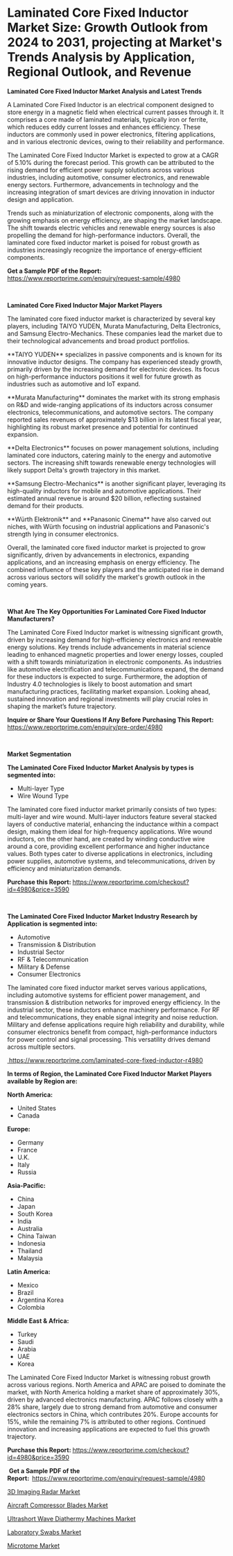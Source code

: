 <p><h1>Laminated Core Fixed Inductor Market Size: Growth Outlook from 2024 to 2031, projecting at Market's Trends Analysis by Application, Regional Outlook, and Revenue</h1></p><p><strong>Laminated Core Fixed Inductor Market Analysis and Latest Trends</strong></p>
<p><p>A Laminated Core Fixed Inductor is an electrical component designed to store energy in a magnetic field when electrical current passes through it. It comprises a core made of laminated materials, typically iron or ferrite, which reduces eddy current losses and enhances efficiency. These inductors are commonly used in power electronics, filtering applications, and in various electronic devices, owing to their reliability and performance.</p><p>The Laminated Core Fixed Inductor Market is expected to grow at a CAGR of 5.10% during the forecast period. This growth can be attributed to the rising demand for efficient power supply solutions across various industries, including automotive, consumer electronics, and renewable energy sectors. Furthermore, advancements in technology and the increasing integration of smart devices are driving innovation in inductor design and application. </p><p>Trends such as miniaturization of electronic components, along with the growing emphasis on energy efficiency, are shaping the market landscape. The shift towards electric vehicles and renewable energy sources is also propelling the demand for high-performance inductors. Overall, the laminated core fixed inductor market is poised for robust growth as industries increasingly recognize the importance of energy-efficient components.</p></p>
<p><strong>Get a Sample PDF of the Report:&nbsp;</strong> <a href="https://www.reportprime.com/enquiry/request-sample/4980">https://www.reportprime.com/enquiry/request-sample/4980</a></p>
<p>&nbsp;</p>
<p><strong>Laminated Core Fixed Inductor Major Market Players</strong></p>
<p><p>The laminated core fixed inductor market is characterized by several key players, including TAIYO YUDEN, Murata Manufacturing, Delta Electronics, and Samsung Electro-Mechanics. These companies lead the market due to their technological advancements and broad product portfolios.</p><p>**TAIYO YUDEN** specializes in passive components and is known for its innovative inductor designs. The company has experienced steady growth, primarily driven by the increasing demand for electronic devices. Its focus on high-performance inductors positions it well for future growth as industries such as automotive and IoT expand.</p><p>**Murata Manufacturing** dominates the market with its strong emphasis on R&D and wide-ranging applications of its inductors across consumer electronics, telecommunications, and automotive sectors. The company reported sales revenues of approximately $13 billion in its latest fiscal year, highlighting its robust market presence and potential for continued expansion.</p><p>**Delta Electronics** focuses on power management solutions, including laminated core inductors, catering mainly to the energy and automotive sectors. The increasing shift towards renewable energy technologies will likely support Delta's growth trajectory in this market.</p><p>**Samsung Electro-Mechanics** is another significant player, leveraging its high-quality inductors for mobile and automotive applications. Their estimated annual revenue is around $20 billion, reflecting sustained demand for their products.</p><p>**Würth Elektronik** and **Panasonic Cinema** have also carved out niches, with Würth focusing on industrial applications and Panasonic's strength lying in consumer electronics.</p><p>Overall, the laminated core fixed inductor market is projected to grow significantly, driven by advancements in electronics, expanding applications, and an increasing emphasis on energy efficiency. The combined influence of these key players and the anticipated rise in demand across various sectors will solidify the market's growth outlook in the coming years.</p></p>
<p>&nbsp;</p>
<p><strong>What Are The Key Opportunities For Laminated Core Fixed Inductor Manufacturers?</strong></p>
<p><p>The Laminated Core Fixed Inductor market is witnessing significant growth, driven by increasing demand for high-efficiency electronics and renewable energy solutions. Key trends include advancements in material science leading to enhanced magnetic properties and lower energy losses, coupled with a shift towards miniaturization in electronic components. As industries like automotive electrification and telecommunications expand, the demand for these inductors is expected to surge. Furthermore, the adoption of Industry 4.0 technologies is likely to boost automation and smart manufacturing practices, facilitating market expansion. Looking ahead, sustained innovation and regional investments will play crucial roles in shaping the market’s future trajectory.</p></p>
<p><strong>Inquire or Share Your Questions If Any Before Purchasing This Report:</strong> <a href="https://www.reportprime.com/enquiry/pre-order/4980">https://www.reportprime.com/enquiry/pre-order/4980</a></p>
<p>&nbsp;</p>
<p><strong>Market Segmentation</strong></p>
<p><strong>The Laminated Core Fixed Inductor Market Analysis by types is segmented into:</strong></p>
<p><ul><li>Multi-layer Type</li><li>Wire Wound Type</li></ul></p>
<p><p>The laminated core fixed inductor market primarily consists of two types: multi-layer and wire wound. Multi-layer inductors feature several stacked layers of conductive material, enhancing the inductance within a compact design, making them ideal for high-frequency applications. Wire wound inductors, on the other hand, are created by winding conductive wire around a core, providing excellent performance and higher inductance values. Both types cater to diverse applications in electronics, including power supplies, automotive systems, and telecommunications, driven by efficiency and miniaturization demands.</p></p>
<p><strong>Purchase this Report:&nbsp;</strong><a href="https://www.reportprime.com/checkout?id=4980&price=3590">https://www.reportprime.com/checkout?id=4980&price=3590</a></p>
<p>&nbsp;</p>
<p><strong>The Laminated Core Fixed Inductor Market Industry Research by Application is segmented into:</strong></p>
<p><ul><li>Automotive</li><li>Transmission & Distribution</li><li>Industrial Sector</li><li>RF & Telecommunication</li><li>Military & Defense</li><li>Consumer Electronics</li></ul></p>
<p><p>The laminated core fixed inductor market serves various applications, including automotive systems for efficient power management, and transmission & distribution networks for improved energy efficiency. In the industrial sector, these inductors enhance machinery performance. For RF and telecommunications, they enable signal integrity and noise reduction. Military and defense applications require high reliability and durability, while consumer electronics benefit from compact, high-performance inductors for power control and signal processing. This versatility drives demand across multiple sectors.</p></p>
<p><a href="https://www.reportprime.com/laminated-core-fixed-inductor-r4980">&nbsp;https://www.reportprime.com/laminated-core-fixed-inductor-r4980</a></p>
<p><strong>In terms of Region, the Laminated Core Fixed Inductor Market Players available by Region are:</strong></p>
<p>
    <p> <strong> North America: </strong>
        <ul>
            <li>United States</li>
            <li>Canada</li>
        </ul>
        </p> 
    <p> <strong> Europe: </strong>
        <ul>
            <li>Germany</li>
            <li>France</li>
            <li>U.K.</li>
            <li>Italy</li>
            <li>Russia</li>
        </ul>
        </p> 
    <p> <strong> Asia-Pacific: </strong>
        <ul>
            <li>China</li>
            <li>Japan</li>
            <li>South Korea</li>
            <li>India</li>
            <li>Australia</li>
            <li>China Taiwan</li>
            <li>Indonesia</li>
            <li>Thailand</li>
            <li>Malaysia</li>
        </ul>
        </p> 
    <p> <strong> Latin America: </strong>
        <ul>
            <li>Mexico</li>
            <li>Brazil</li>
            <li>Argentina Korea</li>
            <li>Colombia</li>
        </ul>
        </p> 
    <p> <strong> Middle East & Africa: </strong>
        <ul>
            <li>Turkey</li>
            <li>Saudi</li>
            <li>Arabia</li>
            <li>UAE</li>
            <li>Korea</li>
        </ul>
    </p>
    </p>
<p><p>The Laminated Core Fixed Inductor Market is witnessing robust growth across various regions. North America and APAC are poised to dominate the market, with North America holding a market share of approximately 30%, driven by advanced electronics manufacturing. APAC follows closely with a 28% share, largely due to strong demand from automotive and consumer electronics sectors in China, which contributes 20%. Europe accounts for 15%, while the remaining 7% is attributed to other regions. Continued innovation and increasing applications are expected to fuel this growth trajectory.</p></p>
<p><strong>Purchase this Report: </strong><a href="https://www.reportprime.com/checkout?id=4980&price=3590">https://www.reportprime.com/checkout?id=4980&price=3590</a></p>
<p>&nbsp;<strong>Get a Sample PDF of the Report:&nbsp;&nbsp;</strong><a href="https://www.reportprime.com/enquiry/request-sample/4980">https://www.reportprime.com/enquiry/request-sample/4980</a></p>
<p><strong></strong></p>
<p><p><a href="https://github.com/joannesouthgate/Market-Research-Report-List-4/blob/main/3d-imaging-radar-market.md">3D Imaging Radar Market</a></p><p><a href="https://issuu.com/reportprime-2/docs/aircraft-compressor-blades-market-s_35063a326edd1c">Aircraft Compressor Blades Market</a></p><p><a href="https://issuu.com/reportprime-2/docs/ultrashort-wave-diathermy-machines-_3ff96dec1b7f3d">Ultrashort Wave Diathermy Machines Market</a></p><p><a href="https://www.linkedin.com/pulse/global-laboratory-swabs-market-trends-analysis-future-growth-9vuve?trackingId=I0r4Y2UMSvGYvm3Ws4yyyA%3D%3D">Laboratory Swabs Market</a></p><p><a href="https://www.linkedin.com/pulse/microtome-industry-sector-market-dynamics-future-scenarios-h1cne?trackingId=r%2BcdjwXLSs6eNX%2BdSGVaag%3D%3D">Microtome Market</a></p></p>